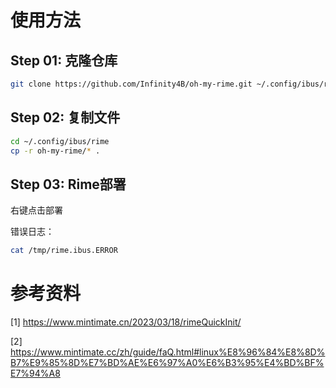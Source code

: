 # 使用方法

## Step 01: 克隆仓库

``` bash
git clone https://github.com/Infinity4B/oh-my-rime.git ~/.config/ibus/rime
```

## Step 02: 复制文件

``` bash
cd ~/.config/ibus/rime
cp -r oh-my-rime/* .
```

## Step 03: Rime部署

右键点击部署

错误日志：
```bash
cat /tmp/rime.ibus.ERROR
```

# 参考资料

[1] https://www.mintimate.cn/2023/03/18/rimeQuickInit/

[2] https://www.mintimate.cc/zh/guide/faQ.html#linux%E8%96%84%E8%8D%B7%E9%85%8D%E7%BD%AE%E6%97%A0%E6%B3%95%E4%BD%BF%E7%94%A8